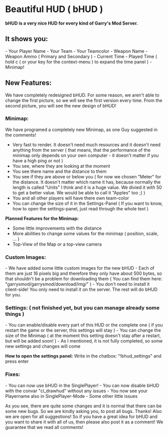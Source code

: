 <h1>Beautiful HUD ( bHUD )</h1>

<b>bHUD is a very nice HUD for every kind of Garry's Mod Server.</b>

<h2>It shows you:</h2>
- Your Player Name
- Your Team
- Your Teamcolor
- Weapon Name
- Weapon Ammo ( Primary and Secondary )
- Current Time
- Played Time ( hold c ( or your key for the context-menu ) to expand the time panel )
- Minimap!

<h2>New Features:</h2>

We have completely redesigned bHUD. For some reason, we aren't able to change the first picture, so we will see the first version every time. From the second picture, you will see the new design of bHUD!

<h3>Minimap:</h3>
We have programed a completely new Minimap, as one Guy suggested in the comments!

- Very fast to render. It doesn't need much resources and it doesn't need anything from the server ( that means, that the performance of the minimap only depends on your own computer - it doesn't matter if you have a high ping or not )
- You see, where they are looking at the moment
- You see there name and the distance to them
- You see if they are above or below you ( for now we chosen "Meter" for the distance. It doesn't matter which name it has, because normally the length is called "Units" I think and it is a huge value. We divied it with 50 to get a better value. We would be able to call it "Apples" too ;) )
- You and all other players will have there own team-color
- You can change the size of it in the Settings-Panel ( If you want to know, how to open the settings-panel, just read through the whole text )

<b>Planned Features for the Minimap:</b>
- Some little improvements with the distance
- More abilities to change some values for the minimap ( position, scale, ... )
- Top-View of the Map or a top-view camera

<h3>Custom Images:</h3>
- We have added some little custom images for the new bHUD
- Each of them are just 16 pixels big and therefore they only have about 500 bytes, so that shouldn't be a problem for downloading them ( You can find them here: "garrysmod/garrysmod/download/img/" )
- You don't need to install it client-side! You only need to install it on the server. The rest will do bHUD for you.

<h3>Settings: ( not finished yet, but you can manage already some things )</h3>
- You can enable/disable every part of this HUD or the complete one ( if you restart the game or the server, this settings will stay )
- You can change the size of the Minimap ( at the moment this setting doesn't stay after a restart, but will be added soon! )
- As I mentioned, it is not fully completed, so some new settings and changes will come

<b>How to open the settings panel:</b>
Write in the chatbox: "!bhud_settings" and press enter

<h3>Fixes:</h3>
- You can now use bHUD in the SinglePlayer!
- You can now disable bHUD with the convar "cl_drawhud" without any issues
- You now see your Playername also in SinglePlayer-Mode
- Some other little issues

As you see, there are quite some changes and it is normal that there can be some new bugs. So we are kindly asking you, to post all bugs. Thanks!
Also we are open for all suggestions! So if you have a great idea for bHUD and you want to share it with all of us, then please also post it as a comment! We guarantee that we read all comments!